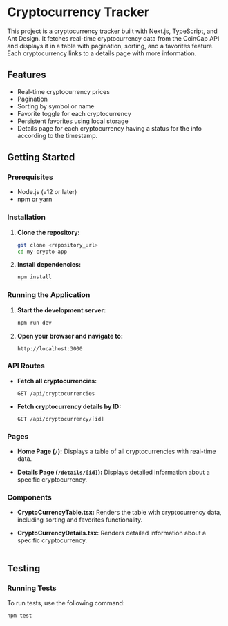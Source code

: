 # Cryptocurrency Tracker

This project is a cryptocurrency tracker built with Next.js, TypeScript, and Ant Design. It fetches real-time cryptocurrency data from the CoinCap API and displays it in a table with pagination, sorting, and a favorites feature. Each cryptocurrency links to a details page with more information.

## Features

- Real-time cryptocurrency prices
- Pagination
- Sorting by symbol or name
- Favorite toggle for each cryptocurrency
- Persistent favorites using local storage
- Details page for each cryptocurrency having a status for the info according to the timestamp.

## Getting Started

### Prerequisites

- Node.js (v12 or later)
- npm or yarn

### Installation

1. **Clone the repository:**

   ```sh
   git clone <repository_url>
   cd my-crypto-app
   ```

2. **Install dependencies:**

   ```sh
   npm install
   ```

### Running the Application

1. **Start the development server:**

   ```sh
   npm run dev
   ```

2. **Open your browser and navigate to:**

   ```
   http://localhost:3000
   ```

### API Routes

- **Fetch all cryptocurrencies:**

  ```
  GET /api/cryptocurrencies
  ```

- **Fetch cryptocurrency details by ID:**

  ```
  GET /api/cryptocurrency/[id]
  ```

### Pages

- **Home Page (`/`):**
  Displays a table of all cryptocurrencies with real-time data.

- **Details Page (`/details/[id]`):**
  Displays detailed information about a specific cryptocurrency.

### Components

- **CryptoCurrencyTable.tsx:**
  Renders the table with cryptocurrency data, including sorting and favorites functionality.

- **CryptoCurrencyDetails.tsx:**
  Renders detailed information about a specific cryptocurrency.

```

```

## Testing

### Running Tests

To run tests, use the following command:

```sh
npm test
```
